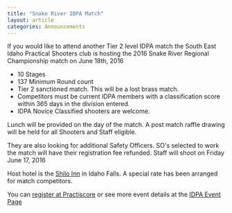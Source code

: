 ```yaml
---
title: "Snake River IDPA Match"
layout: article
categories: Announcements
---
```


If you would like to attend another Tier 2 level IDPA match the South East Idaho Practical Shooters club is hosting the 2016 Snake River Regional Championship match on June 18th, 2016

* 10 Stages
* 137 Minimum Round count
* Tier 2 sanctioned match. This will be a lost brass match.
* Competitors must be current IDPA members with a classification score within 365 days in the division entered.
* IDPA Novice Classified shooters are welcome.

Lunch will be provided on the day of the match. A post match raffle drawing will be held for all Shooters and Staff eligible.


They are also looking for additional Safety Officers.  SO's selected to work the match will have their registration fee refunded.  Staff will shoot on Friday June 17, 2016


Host hotel is the [Shilo Inn](https://www.google.com/maps/place/Shilo+Inn/@43.5019829,-112.0497997,17z/data=!3m1!4b1!4m5!3m4!1s0x53545957fa36e0f9:0x966ef6b13f0cd6d2!8m2!3d43.501979!4d-112.0476057) in Idaho Falls. A special rate has been arranged for match competitors.

You can [register at Practiscore](https://practiscore.com/2016-snake-river-idpa-championship/register) or see more event details at the [IDPA Event Page](http://members.idpa.com/Events/Details/24811)


